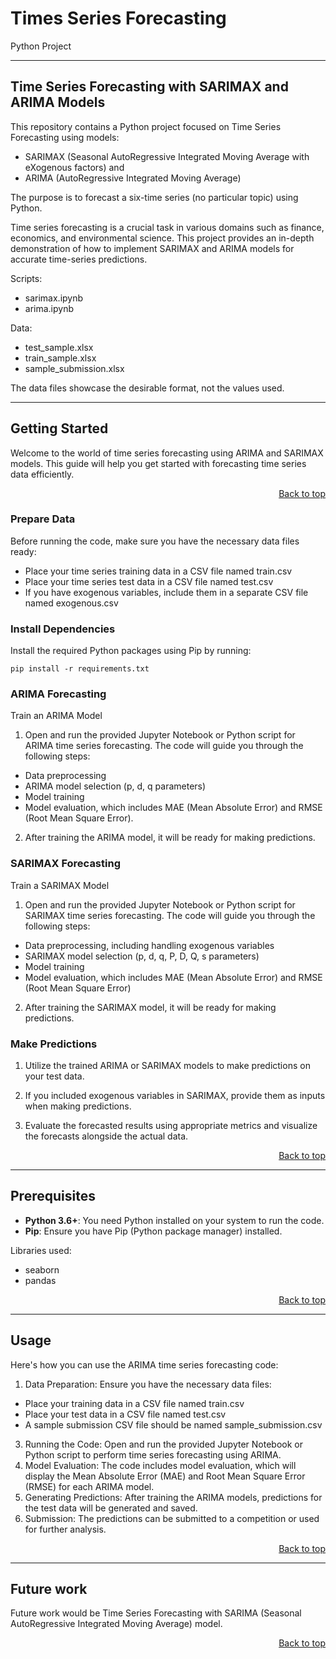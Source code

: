 # Times Series Forecasting

Python Project

--- 

## Time Series Forecasting with SARIMAX and ARIMA Models

This repository contains a Python project focused on Time Series Forecasting using models:
- SARIMAX (Seasonal AutoRegressive Integrated Moving Average with eXogenous factors) and
- ARIMA (AutoRegressive Integrated Moving Average) 

The purpose is to forecast a six-time series (no particular topic) using Python.

Time series forecasting is a crucial task in various domains such as finance, economics, and environmental science. 
This project provides an in-depth demonstration of how to implement SARIMAX and ARIMA models for accurate time-series predictions.

Scripts:
- sarimax.ipynb
- arima.ipynb

Data:
- test_sample.xlsx
- train_sample.xlsx
- sample_submission.xlsx

The data files showcase the desirable format, not the values used.

--- 

## Getting Started
Welcome to the world of time series forecasting using ARIMA and SARIMAX models. 
This guide will help you get started with forecasting time series data efficiently.

<p align="right">
    <a href="#table-of-contents">Back to top</a>  
</p>

### Prepare Data
Before running the code, make sure you have the necessary data files ready:
- Place your time series training data in a CSV file named train.csv
- Place your time series test data in a CSV file named test.csv
- If you have exogenous variables, include them in a separate CSV file named exogenous.csv

### Install Dependencies

Install the required Python packages using Pip by running:

```pip install -r requirements.txt```

### ARIMA Forecasting

Train an ARIMA Model
1. Open and run the provided Jupyter Notebook or Python script for ARIMA time series forecasting. The code will guide you through the following steps:
- Data preprocessing
- ARIMA model selection (p, d, q parameters)
- Model training
- Model evaluation, which includes MAE (Mean Absolute Error) and RMSE (Root Mean Square Error).

2. After training the ARIMA model, it will be ready for making predictions.

### SARIMAX Forecasting

Train a SARIMAX Model
1. Open and run the provided Jupyter Notebook or Python script for SARIMAX time series forecasting. The code will guide you through the following steps:
- Data preprocessing, including handling exogenous variables
- SARIMAX model selection (p, d, q, P, D, Q, s parameters)
- Model training
- Model evaluation, which includes MAE (Mean Absolute Error) and RMSE (Root Mean Square Error)

2. After training the SARIMAX model, it will be ready for making predictions.

### Make Predictions
1. Utilize the trained ARIMA or SARIMAX models to make predictions on your test data.

2. If you included exogenous variables in SARIMAX, provide them as inputs when making predictions.

3. Evaluate the forecasted results using appropriate metrics and visualize the forecasts alongside the actual data.

<p align="right">
    <a href="#table-of-contents">Back to top</a>  
</p>

--- 

## Prerequisites
- **Python 3.6+**: You need Python installed on your system to run the code.
- **Pip**: Ensure you have Pip (Python package manager) installed.

Libraries used:
- seaborn
- pandas

<p align="right">
    <a href="#table-of-contents">Back to top</a>  
</p>

--- 

## Usage
Here's how you can use the ARIMA time series forecasting code:

1. Data Preparation: Ensure you have the necessary data files:   
- Place your training data in a CSV file named train.csv
- Place your test data in a CSV file named test.csv
- A sample submission CSV file should be named sample_submission.csv

3. Running the Code: Open and run the provided Jupyter Notebook or Python script to perform time series forecasting using ARIMA.
4. Model Evaluation: The code includes model evaluation, which will display the Mean Absolute Error (MAE) and Root Mean Square Error (RMSE) for each ARIMA model.
5. Generating Predictions: After training the ARIMA models, predictions for the test data will be generated and saved.
6. Submission: The predictions can be submitted to a competition or used for further analysis.

<p align="right">
    <a href="#table-of-contents">Back to top</a>  
</p>

--- 

## Future work
Future work would be Time Series Forecasting with SARIMA (Seasonal AutoRegressive Integrated Moving Average) model.

<p align="right">
    <a href="#table-of-contents">Back to top</a>  
</p>
